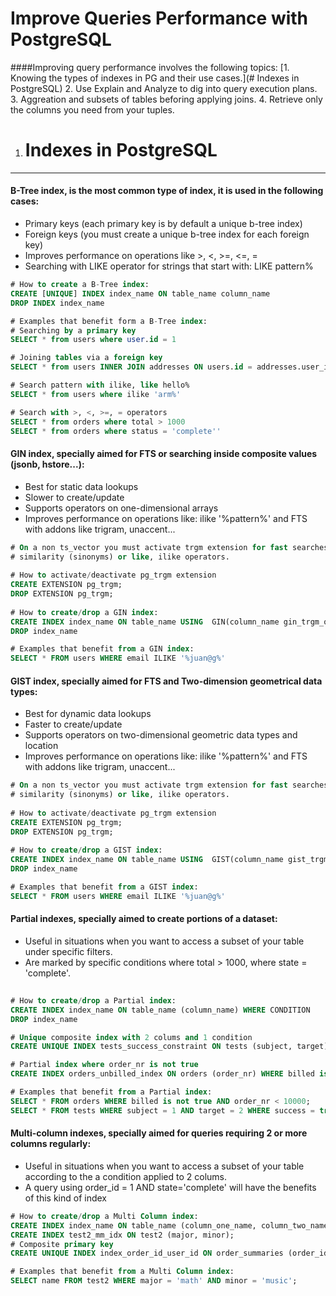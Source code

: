 
Improve Queries Performance with PostgreSQL
===================

####Improving query performance involves the following topics:
 [1. Knowing the types of indexes in PG and their use cases.](# Indexes in PostgreSQL)
 2. Use Explain and Analyze to dig into query execution plans.
 3. Aggreation and subsets of tables beforing applying joins.
 4. Retrieve only the columns you need from your tuples.


1. # Indexes in PostgreSQL
-------------

#### B-Tree index, is the most common type of index, it is used in the following cases:

- Primary keys (each primary key is by default a unique b-tree index)
- Foreign keys (you must create a unique b-tree index for each foreign key)
- Improves performance on operations like >, <, >=, <=, =
- Searching with LIKE operator for strings that start with: LIKE pattern%    

```sql
# How to create a B-Tree index:
CREATE [UNIQUE] INDEX index_name ON table_name column_name
DROP INDEX index_name

# Examples that benefit form a B-Tree index:
# Searching by a primary key
SELECT * from users where user.id = 1

# Joining tables via a foreign key
SELECT * from users INNER JOIN addresses ON users.id = addresses.user_id

# Search pattern with ilike, like hello%
SELECT * from users where ilike 'arm%'

# Search with >, <, >=, = operators
SELECT * from orders where total > 1000
SELECT * from orders where status = 'complete''
```

#### GIN index, specially aimed for FTS or searching inside composite values (jsonb, hstore...):
- Best for static data lookups
- Slower to create/update
- Supports operators on one-dimensional arrays
- Improves performance on operations like: ilike '%pattern%' and FTS with addons like trigram, unaccent...

```sql
# On a non ts_vector you must activate trgm extension for fast searches with
# similarity (sinonyms) or like, ilike operators.
 
# How to activate/deactivate pg_trgm extension
CREATE EXTENSION pg_trgm;
DROP EXTENSION pg_trgm;
 
# How to create/drop a GIN index:   
CREATE INDEX index_name ON table_name USING  GIN(column_name gin_trgm_ops)
DROP index_name

# Examples that benefit from a GIN index:
SELECT * FROM users WHERE email ILIKE '%juan@g%'
```

#### GIST index, specially aimed for FTS and Two-dimension geometrical data types:
- Best for dynamic data lookups
- Faster to create/update
- Supports operators on two-dimensional geometric data types and location
- Improves performance on operations like: ilike '%pattern%' and FTS with addons like trigram, unaccent...

```sql
# On a non ts_vector you must activate trgm extension for fast searches with
# similarity (sinonyms) or like, ilike operators.
 
# How to activate/deactivate pg_trgm extension
CREATE EXTENSION pg_trgm;
DROP EXTENSION pg_trgm;
 
# How to create/drop a GIST index:   
CREATE INDEX index_name ON table_name USING  GIST(column_name gist_trgm_ops)
DROP index_name

# Examples that benefit from a GIST index:
SELECT * FROM users WHERE email ILIKE '%juan@g%'
```

#### Partial indexes, specially aimed to create portions of a dataset:
- Useful in situations when you want to access a subset of your table under specific filters.
- Are marked by specific conditions where total > 1000, where state = 'complete'.

```sql
 
# How to create/drop a Partial index:
CREATE INDEX index_name ON table_name (column_name) WHERE CONDITION
DROP index_name

# Unique composite index with 2 colums and 1 condition
CREATE UNIQUE INDEX tests_success_constraint ON tests (subject, target) WHERE success = true;

# Partial index where order_nr is not true
CREATE INDEX orders_unbilled_index ON orders (order_nr) WHERE billed is not true;

# Examples that benefit from a Partial index:
SELECT * FROM orders WHERE billed is not true AND order_nr < 10000;
SELECT * FROM tests WHERE subject = 1 AND target = 2 WHERE success = true;
```

#### Multi-column indexes, specially aimed for queries requiring 2 or more columns regularly:

- Useful in situations when you want to access a subset of your table according to the a condition applied to 2 colums.
- A query using order_id = 1 AND state='complete' will have the benefits of this kind of index

```sql
# How to create/drop a Multi Column index:
CREATE INDEX index_name ON table_name (column_one_name, column_two_name)
CREATE INDEX test2_mm_idx ON test2 (major, minor);
# Composite primary key
CREATE UNIQUE INDEX index_order_id_user_id ON order_summaries (order_id, column_id)

# Examples that benefit from a Multi Column index:
SELECT name FROM test2 WHERE major = 'math' AND minor = 'music';
```
